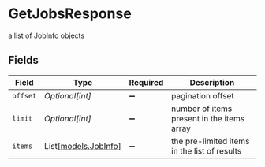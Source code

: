 # GetJobsResponse

a list of JobInfo objects


## Fields

| Field                                        | Type                                         | Required                                     | Description                                  |
| -------------------------------------------- | -------------------------------------------- | -------------------------------------------- | -------------------------------------------- |
| `offset`                                     | *Optional[int]*                              | :heavy_minus_sign:                           | pagination offset                            |
| `limit`                                      | *Optional[int]*                              | :heavy_minus_sign:                           | number of items present in the items array   |
| `items`                                      | List[[models.JobInfo](../models/jobinfo.md)] | :heavy_minus_sign:                           | the pre-limited items in the list of results |